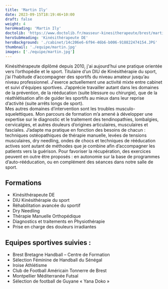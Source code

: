 ```yaml
---
title: 'Martin Ily'
date: 2023-09-15T18:19:46+10:00
draft: false
weight: 4
heroHeading: 'Martin Ily'
doctolib: 'https://www.doctolib.fr/masseur-kinesitherapeute/brest/martin-ily'
heroSubHeading: 'Kinésithérapeute DE'
heroBackground: './cabinet/14c206e6-6f94-46b6-b006-918822474154.JPG'
thumbnail: './equipe/martin.jpg'
images: ['./equipe/martin.jpg']
---
```


Kinésithérapeute diplômé depuis 2010, j'ai aujourd’hui une pratique orientée vers l’orthopédie et le sport.
Titulaire d’un DIU de Kinésithérapie du sport, j’ai l’habitude d’accompagner des sportifs du niveau amateur jusqu’au niveau professionnel. J'exerce actuellement une activité mixte entre cabinet et suivi d'équipes sportives. 
J’apprécie travailler autant dans les domaines de la prévention, de la rééducation (suite blessure ou chirurgie), que de la réathlétisation afin de guider les sportifs au mieux dans leur reprise d’activité (suite arrêts longs de sport).  
Mes autres domaines d’intervention sont les troubles musculo-squelettiques. Mon parcours de formation m’a amené à développer une expertise sur le diagnostic et le traitement des tendinopathies, lombalgies, cervicalgies, et autres douleurs d’origines articulaires, musculaires et fasciales.
J’adapte ma pratique en fonction des besoins de chacun : techniques ostéopathiques de thérapie manuelle, levées de tensions musculaires, dry needling, ondes de chocs et techniques de rééducation actives sont autant de méthodes que je combine afin d’accompagner les patients vers la guérison. 
Pour favoriser la récupération, des exercices peuvent en outre être proposés : en autonomie sur la base de programmes d’auto-rééducation, ou en complément des séances dans notre salle de sport. 

## Formations

- Kinésithérapeute DE   
- DIU Kinésithérapie du sport
- Réhabilitation avancée du sportif
- Dry Needling 
- Thérapie Manuelle Orthopédique
- Diagnostics et traitements en Physiothérapie
- Prise en charge des douleurs irradiantes

## Equipes sportives suivies :

- Brest Bretagne Handball – Centre de Formation
- Sélection Féminine de Handball du Sénégal
- Iroise Athlétisme 
- Club de Football Américain Tonnerre de Brest
- Montpellier Méditerranée Futsal
- Sélection de football de Guyane « Yana Doko »